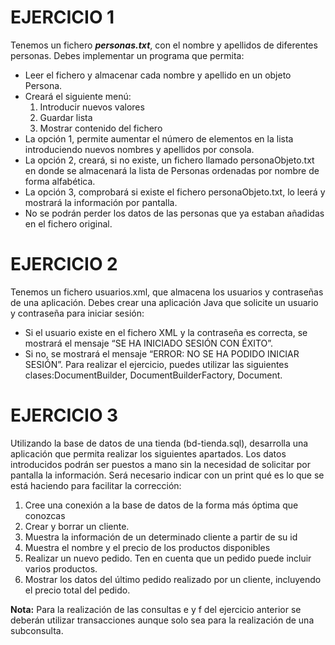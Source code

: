 # **EJERCICIO 1**
Tenemos un fichero ***personas.txt***, con el nombre y apellidos de diferentes personas. Debes implementar un programa que permita:
* Leer el fichero y almacenar cada nombre y apellido en un objeto Persona.
* Creará el siguiente menú:
  1. Introducir nuevos valores
  2. Guardar lista
  3. Mostrar contenido del fichero
* La opción 1, permite aumentar el número de elementos en la lista introduciendo
nuevos nombres y apellidos por consola.
* La opción 2, creará, si no existe, un fichero llamado personaObjeto.txt en donde
se almacenará la lista de Personas ordenadas por nombre de forma alfabética.
* La opción 3, comprobará si existe el fichero personaObjeto.txt, lo leerá y mostrará
la información por pantalla.
* No se podrán perder los datos de las personas que ya estaban añadidas en el
fichero original.

# **EJERCICIO 2**
Tenemos un fichero usuarios.xml, que almacena los usuarios y contraseñas de una
aplicación. Debes crear una aplicación Java que solicite un usuario y contraseña para
iniciar sesión:
* Si el usuario existe en el fichero XML y la contraseña es correcta, se mostrará el
mensaje “SE HA INICIADO SESIÓN CON ÉXITO”.
* Si no, se mostrará el mensaje “ERROR: NO SE HA PODIDO INICIAR SESIÓN”.
Para realizar el ejercicio, puedes utilizar las siguientes clases:DocumentBuilder,
DocumentBuilderFactory, Document.

# **EJERCICIO 3**
Utilizando la base de datos de una tienda (bd-tienda.sql), desarrolla una aplicación que
permita realizar los siguientes apartados. Los datos introducidos podrán ser puestos a
mano sin la necesidad de solicitar por pantalla la información. Será necesario indicar con
un print qué es lo que se está haciendo para facilitar la corrección:
  1. Cree una conexión a la base de datos de la forma más óptima que conozcas 
  2. Crear y borrar un cliente. 
  3. Muestra la información de un determinado cliente a partir de su id 
  4. Muestra el nombre y el precio de los productos disponibles 
  5. Realizar un nuevo pedido. Ten en cuenta que un pedido puede incluir varios
productos. 
  6. Mostrar los datos del último pedido realizado por un cliente, incluyendo el precio
total del pedido. 

**Nota:** Para la realización de las consultas e y f del ejercicio anterior se deberán
utilizar transacciones aunque solo sea para la realización de una subconsulta. 